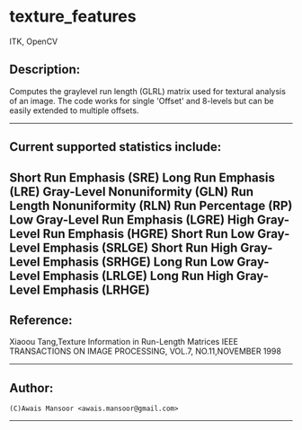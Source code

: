 texture_features
================
ITK, OpenCV

Description:
---------------------------------------------------------------
Computes the graylevel run length (GLRL) matrix used for textural analysis of an image. 
The code works for single 'Offset' and 8-levels but can be easily extended to multiple offsets.

-------------------------------------------
  Current supported statistics include:
-------------------------------------------
   Short Run Emphasis (SRE)
   Long Run Emphasis (LRE)
   Gray-Level Nonuniformity (GLN)
   Run Length Nonuniformity (RLN)
   Run Percentage (RP)
   Low Gray-Level Run Emphasis (LGRE)
   High Gray-Level Run Emphasis (HGRE)
   Short Run Low Gray-Level Emphasis (SRLGE)
   Short Run High Gray-Level Emphasis (SRHGE)
   Long Run Low Gray-Level Emphasis (LRLGE)
   Long Run High Gray-Level Emphasis (LRHGE)
-------------------------------------------
  Reference:
--------------------------------------------
   Xiaoou Tang,Texture Information in Run-Length Matrices
   IEEE TRANSACTIONS ON IMAGE PROCESSING, VOL.7, NO.11,NOVEMBER 1998
   
---------------------------------------------
 Author:
---------------------------------------------
    (C)Awais Mansoor <awais.mansoor@gmail.com>
   
---------------------------------------------
